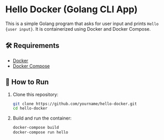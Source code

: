 # Hello Docker (Golang CLI App)

This is a simple Golang program that asks for user input and prints `Hello {user input}`. It is containerized using Docker and Docker Compose.

## 🛠 Requirements

- [Docker](https://www.docker.com/)
- [Docker Compose](https://docs.docker.com/compose/)

## 🚀 How to Run

1. Clone this repository:
   ```bash
   git clone https://github.com/yourname/hello-docker.git
   cd hello-docker

2. Build and run the container:
    ```bash
   docker-compose build
   docker-compose run hello